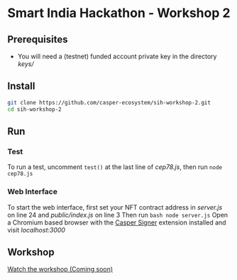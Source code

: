 # Smart India Hackathon - Workshop 2

## Prerequisites
* You will need a (testnet) funded account private key in the directory *keys/*

## Install
```bash
git clone https://github.com/casper-ecosystem/sih-workshop-2.git
cd sih-workshop-2
```

## Run
### Test
To run a test, uncomment `test()` at the last line of *cep78.js*, then run `node cep78.js`
### Web Interface
To start the web interface, first set your NFT contract address in *server.js* on line 24 and *public/index.js* on line 3
Then run ```bash node server.js```
Open a Chromium based browser with the [Casper Signer](https://chrome.google.com/webstore/detail/casper-signer/djhndpllfiibmcdbnmaaahkhchcoijce) extension installed and visit *localhost:3000*

## Workshop
[Watch the workshop (Coming soon)]()
